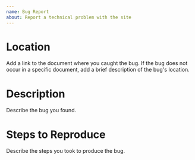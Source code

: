 ```yaml
---
name: Bug Report
about: Report a technical problem with the site
---
```


# Location
Add a link to the document where you caught the bug.
If the bug does not occur in a specific document,
add a brief description of the bug's location.

# Description
Describe the bug you found.

# Steps to Reproduce
Describe the steps you took to produce the bug.
